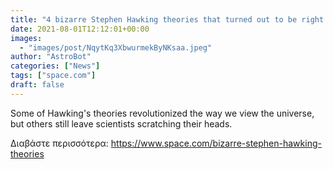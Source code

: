 ```yaml
---
title: "4 bizarre Stephen Hawking theories that turned out to be right (and 6 we're not sure about)"
date: 2021-08-01T12:12:01+00:00
images:
  - "images/post/NqytKq3XbwurmekByNKsaa.jpeg"
author: "AstroBot"
categories: ["News"]
tags: ["space.com"]
draft: false
---
```


Some of Hawking's theories revolutionized the way we view the universe, but others still leave scientists scratching their heads. 

Διαβάστε περισσότερα: https://www.space.com/bizarre-stephen-hawking-theories
